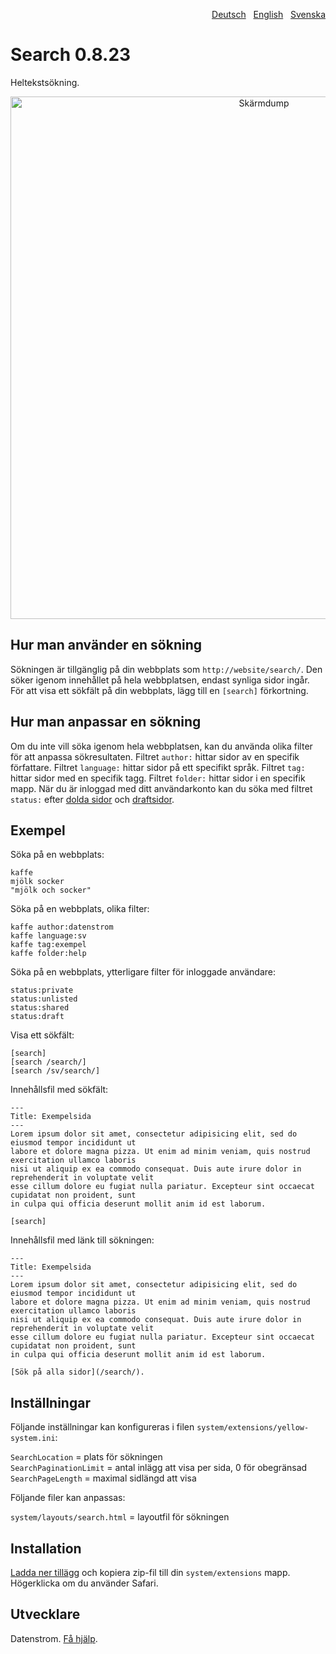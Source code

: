<p align="right"><a href="README-de.md">Deutsch</a> &nbsp; <a href="README.md">English</a> &nbsp; <a href="README-sv.md">Svenska</a></p>

# Search 0.8.23

Heltekstsökning.

<p align="center"><img src="search-screenshot.png?raw=true" width="795" height="836" alt="Skärmdump"></p>

## Hur man använder en sökning

Sökningen är tillgänglig på din webbplats som `http://website/search/`. Den söker igenom innehållet på hela webbplatsen, endast synliga sidor ingår. För att visa ett sökfält på din webbplats, lägg till en `[search]` förkortning.

## Hur man anpassar en sökning

Om du inte vill söka igenom hela webbplatsen, kan du använda olika filter för att anpassa sökresultaten. Filtret `author:` hittar sidor av en specifik författare. Filtret `language:` hittar sidor på ett specifikt språk. Filtret `tag:` hittar sidor med en specifik tagg. Filtret `folder:` hittar sidor i en specifik mapp. När du är inloggad med ditt användarkonto kan du söka med filtret `status:` efter [dolda sidor](https://github.com/datenstrom/yellow-extensions/tree/master/source/core/README-sv.md) och [draftsidor](https://github.com/datenstrom/yellow-extensions/tree/master/source/draft/README-sv.md).

## Exempel

Söka på en webbplats:

    kaffe
    mjölk socker 
    "mjölk och socker"

Söka på en webbplats, olika filter:

    kaffe author:datenstrom
    kaffe language:sv
    kaffe tag:exempel
    kaffe folder:help

Söka på en webbplats, ytterligare filter för inloggade användare:

    status:private
    status:unlisted
    status:shared
    status:draft

Visa ett sökfält:

    [search]
    [search /search/]
    [search /sv/search/]

Innehållsfil med sökfält:

    ---
    Title: Exempelsida
    ---
    Lorem ipsum dolor sit amet, consectetur adipisicing elit, sed do eiusmod tempor incididunt ut 
    labore et dolore magna pizza. Ut enim ad minim veniam, quis nostrud exercitation ullamco laboris 
    nisi ut aliquip ex ea commodo consequat. Duis aute irure dolor in reprehenderit in voluptate velit 
    esse cillum dolore eu fugiat nulla pariatur. Excepteur sint occaecat cupidatat non proident, sunt 
    in culpa qui officia deserunt mollit anim id est laborum.

    [search]

Innehållsfil med länk till sökningen:

    ---
    Title: Exempelsida
    ---
    Lorem ipsum dolor sit amet, consectetur adipisicing elit, sed do eiusmod tempor incididunt ut 
    labore et dolore magna pizza. Ut enim ad minim veniam, quis nostrud exercitation ullamco laboris 
    nisi ut aliquip ex ea commodo consequat. Duis aute irure dolor in reprehenderit in voluptate velit 
    esse cillum dolore eu fugiat nulla pariatur. Excepteur sint occaecat cupidatat non proident, sunt 
    in culpa qui officia deserunt mollit anim id est laborum.

    [Sök på alla sidor](/search/).

## Inställningar

Följande inställningar kan konfigureras i filen `system/extensions/yellow-system.ini`:

`SearchLocation` = plats för sökningen  
`SearchPaginationLimit` = antal inlägg att visa per sida, 0 för obegränsad  
`SearchPageLength` = maximal sidlängd att visa  

Följande filer kan anpassas:

`system/layouts/search.html` = layoutfil för sökningen  

## Installation

[Ladda ner tillägg](https://github.com/datenstrom/yellow-extensions/raw/master/zip/search.zip) och kopiera zip-fil till din `system/extensions` mapp. Högerklicka om du använder Safari.

## Utvecklare

Datenstrom. [Få hjälp](https://datenstrom.se/sv/yellow/help/).
